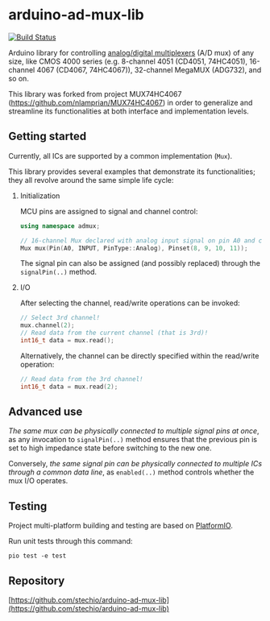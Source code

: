 # arduino-ad-mux-lib
[![Build Status](https://travis-ci.com/stechio/arduino-ad-mux-lib.svg?branch=feat%2Fdev3)](https://travis-ci.com/stechio/arduino-ad-mux-lib)

Arduino library for controlling [analog/digital multiplexers](https://en.wikipedia.org/wiki/Multiplexer) (A/D mux) of any size, like CMOS 4000 series (e.g. 8-channel 4051 (CD4051, 74HC4051), 16-channel 4067 (CD4067, 74HC4067)), 32-channel MegaMUX (ADG732), and so on.

This library was forked from project MUX74HC4067 (https://github.com/nlamprian/MUX74HC4067) in order to generalize and streamline its functionalities at both interface and implementation levels.

## Getting started

Currently, all ICs are supported by a common implementation (`Mux`).

This library provides several examples that demonstrate its functionalities; they all revolve around the same simple life cycle: 

<ol>
<li>Initialization
<p>MCU pins are assigned to signal and channel control:</p>

```cpp
using namespace admux;

// 16-channel Mux declared with analog input signal on pin A0 and channel control on digital pins 8, 9, 10 and 11.
Mux mux(Pin(A0, INPUT, PinType::Analog), Pinset(8, 9, 10, 11));
```

The signal pin can also be assigned (and possibly replaced) through the `signalPin(..)` method.
</li>
<li>I/O
<p>After selecting the channel, read/write operations can be invoked:</p>

```cpp
// Select 3rd channel!
mux.channel(2);
// Read data from the current channel (that is 3rd)!
int16_t data = mux.read();
```

<p>Alternatively, the channel can be directly specified within the read/write operation:</p>

```cpp
// Read data from the 3rd channel!
int16_t data = mux.read(2);
```

</li></ol>

## Advanced use

*The same mux can be physically connected to multiple signal pins at once*, as any invocation to `signalPin(..)` method ensures that the previous pin is set to high impedance state before switching to the new one.

Conversely, *the same signal pin can be physically connected to multiple ICs through a common data line*, as `enabled(..)` method controls whether the mux I/O operates.

## Testing

Project multi-platform building and testing are based on [PlatformIO](https://platformio.org/).

Run unit tests through this command:

```
pio test -e test
```

## Repository

[https://github.com/stechio/arduino-ad-mux-lib](https://github.com/stechio/arduino-ad-mux-lib)
